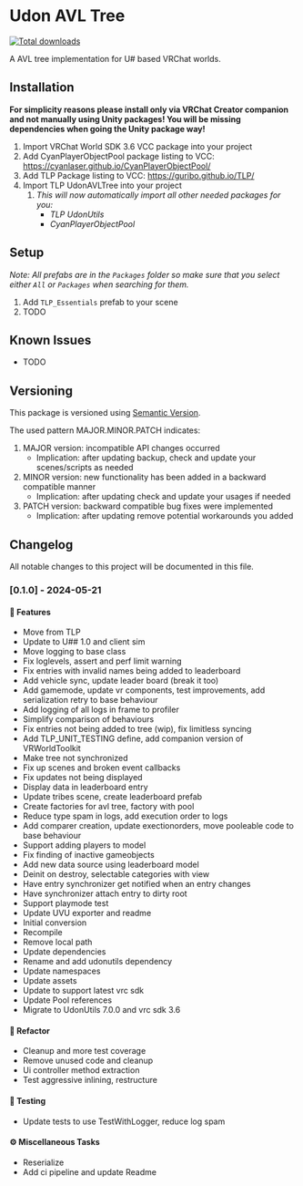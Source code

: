 # Udon AVL Tree

[![Total downloads](https://img.shields.io/github/downloads/Guribo/UdonAVLTree/total?style=flat-square&logo=appveyor)](https://github.com/Guribo/UdonAVLTree/releases)

A AVL tree implementation for U# based VRChat worlds.

## Installation

**For simplicity reasons please install only via VRChat Creator companion and not manually using Unity packages! You will be missing dependencies when going the Unity package way!**

1. Import VRChat World SDK 3.6 VCC package into your project
2. Add CyanPlayerObjectPool package listing to VCC: https://cyanlaser.github.io/CyanPlayerObjectPool/
3. Add TLP Package listing to VCC: https://guribo.github.io/TLP/
4. Import TLP UdonAVLTree into your project
   1. *This will now automatically import all other needed packages for you:*
      - *TLP UdonUtils*
      - *CyanPlayerObjectPool*

## Setup

*Note: All prefabs are in the `Packages` folder so make sure that you select either `All` or `Packages` when searching for them.*

1. Add `TLP_Essentials` prefab to your scene
2. TODO

## Known Issues

- TODO

## Versioning

This package is versioned using [Semantic Version](https://semver.org/).

The used pattern MAJOR.MINOR.PATCH indicates:

1. MAJOR version: incompatible API changes occurred
   - Implication: after updating backup, check and update your scenes/scripts as needed
2. MINOR version: new functionality has been added in a backward compatible manner
   - Implication: after updating check and update your usages if needed
3. PATCH version: backward compatible bug fixes were implemented
   - Implication: after updating remove potential workarounds you added

## Changelog

All notable changes to this project will be documented in this file.

### [0.1.0] - 2024-05-21

#### 🚀 Features

- Move from TLP
- Update to U## 1.0 and client sim
- Move logging to base class
- Fix loglevels, assert and perf limit warning
- Fix entries with invalid names being added to leaderboard
- Add vehicle sync, update leader board (break it too)
- Add gamemode, update vr components, test improvements, add serialization retry to base behaviour
- Add logging of all logs in frame to profiler
- Simplify comparison of behaviours
- Fix entries not being added to tree (wip), fix limitless syncing
- Add TLP_UNIT_TESTING define, add companion version of VRWorldToolkit
- Make tree not synchronized
- Fix up scenes and broken event callbacks
- Fix updates not being displayed
- Display data in leaderboard entry
- Update tribes scene, create leaderboard prefab
- Create factories for avl tree, factory with pool
- Reduce type spam in logs, add execution order to logs
- Add comparer creation, update exectionorders, move pooleable code to base behaviour
- Support adding players to model
- Fix finding of inactive gameobjects
- Add new data source using leaderboard model
- Deinit on destroy, selectable categories with view
- Have entry synchronizer get notified when an entry changes
- Have synchronizer attach entry to dirty root
- Support playmode test
- Update UVU exporter and readme
- Initial conversion
- Recompile
- Remove local path
- Update dependencies
- Rename and add udonutils dependency
- Update namespaces
- Update assets
- Update to support latest vrc sdk
- Update Pool references
- Migrate to UdonUtils 7.0.0 and vrc sdk 3.6

#### 🚜 Refactor

- Cleanup and more test coverage
- Remove unused code and cleanup
- Ui controller method extraction
- Test aggressive inlining, restructure

#### 🧪 Testing

- Update tests to use TestWithLogger, reduce log spam

#### ⚙️ Miscellaneous Tasks

- Reserialize
- Add ci pipeline and update Readme

<!-- generated by git-cliff -->
